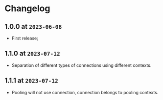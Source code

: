# Changelog

## 1.0.0 at `2023-06-08`

* First release;

## 1.1.0 at `2023-07-12`

* Separation of different types of connections using different contexts.

## 1.1.1 at `2023-07-12`

* Pooling will not use connection, connection belongs to pooling contexts.